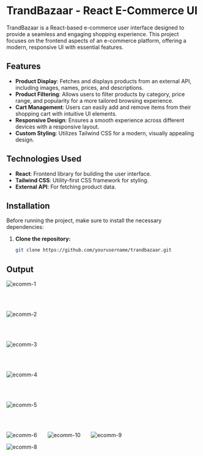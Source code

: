 # TrandBazaar - React E-Commerce UI

TrandBazaar is a React-based e-commerce user interface designed to provide a seamless and engaging shopping experience. This project focuses on the frontend aspects of an e-commerce platform, offering a modern, responsive UI with essential features.

## Features

- **Product Display**: Fetches and displays products from an external API, including images, names, prices, and descriptions.
- **Product Filtering**: Allows users to filter products by category, price range, and popularity for a more tailored browsing experience.
- **Cart Management**: Users can easily add and remove items from their shopping cart with intuitive UI elements.
- **Responsive Design**: Ensures a smooth experience across different devices with a responsive layout.
- **Custom Styling**: Utilizes Tailwind CSS for a modern, visually appealing design.

## Technologies Used

- **React**: Frontend library for building the user interface.
- **Tailwind CSS**: Utility-first CSS framework for styling.
- **External API**: For fetching product data.

## Installation

Before running the project, make sure to install the necessary dependencies:

1. **Clone the repository:**
   ```bash
   git clone https://github.com/yourusername/trandbazaar.git
   ```

## Output


![ecomm-1](https://github.com/user-attachments/assets/3f5ddca0-4106-4b25-8821-bd0ee242b898)

<br/>
<br/>

![ecomm-2](https://github.com/user-attachments/assets/912654f0-7eee-4374-b061-04cd21373f56)

<br/>
<br/>

![ecomm-3](https://github.com/user-attachments/assets/eeea6799-cfdb-4e51-9ffa-2e9086a73593)

<br/>
<br/>

![ecomm-4](https://github.com/user-attachments/assets/028e237b-b1a9-4c43-9950-a01cbda95fd0)

<br/>
<br/>

![ecomm-5](https://github.com/user-attachments/assets/8c3e9515-ac2e-49fe-8891-a3cbfd9dfd5f)

<br/>
<br/>

![ecomm-6](https://github.com/user-attachments/assets/2a1c7a2c-2b4b-48c0-90ea-5979b3f68300)   &nbsp;&nbsp;&nbsp;&nbsp;&nbsp;  ![ecomm-10](https://github.com/user-attachments/assets/d1370134-5896-470b-9383-482e299a5b55)  &nbsp;&nbsp;&nbsp;&nbsp;&nbsp;   ![ecomm-9](https://github.com/user-attachments/assets/368e3e0a-38d5-463a-90db-bf1095cd99d1) 


![ecomm-8](https://github.com/user-attachments/assets/f2a91be6-d33c-4243-b39e-fdf797a3365b)


